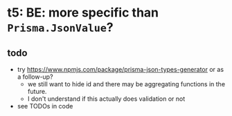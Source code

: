 # t5: BE: more specific than `Prisma.JsonValue`?

## todo

- try https://www.npmjs.com/package/prisma-json-types-generator or as a follow-up?
  - we still want to hide id and there may be aggregating functions in the future.
  - I don't understand if this actually does validation or not
- see TODOs in code
